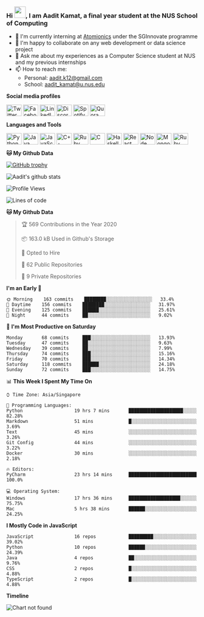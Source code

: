 ### Hi <img src="https://raw.githubusercontent.com/iampavangandhi/iampavangandhi/master/gifs/Hi.gif" width="30px">, I am Aadit Kamat, a final year student at the NUS School of Computing

- 🏢 I'm currently interning at [Atomionics](https://www.sginnovate.com/investments/atomionics) under the SGInnovate programme
- 👯 I'm happy to collaborate on any web development or data science project
- 💬 Ask me about my experiences as a Computer Science student at NUS and my previous internships
- 📫 How to reach me: 
     - Personal: aadit.k12@gmail.com
     - School: aadit_kamat@u.nus.edu

**Social media profiles**
<p align="left">
<a href="https://twitter.com/@K12Aadit"><img align="center" src="https://cdn.jsdelivr.net/npm/simple-icons@3.0.1/icons/twitter.svg" alt="Twitter profile" height="30" width="40" /></a>
<a href="https://facebook.com/aaditkamat"><img align="center" src="https://cdn.jsdelivr.net/npm/simple-icons@3.0.1/icons/facebook.svg" alt="Facebook profile" height="30" width="40" /></a>
<a href="https://linkedin.com/in/aaditkamat"><img align="center" src="https://cdn.jsdelivr.net/npm/simple-icons@3.0.1/icons/linkedin.svg" alt="LinkedIn profile" height="30" width="40" /></a>
<a href="https://discordapp.com/users/541515000926306316"><img align="center" src="https://cdn.jsdelivr.net/npm/simple-icons@3.0.1/icons/discord.svg" alt="Discord profile" height="30" width="40" /></a>
<a href="https://open.spotify.com/user/21w5qrmgsdsccbhg24a2x3fhi"><img align="center" src="https://cdn.jsdelivr.net/npm/simple-icons@3.0.1/icons/spotify.svg" alt="Spotify profile" height="30" width="40" /></a>
<a href="https://www.quora.com/profile/Aadit-Kamat"><img align="center" src="https://cdn.jsdelivr.net/npm/simple-icons@3.0.1/icons/quora.svg" alt="Quora profile" height="30" width="40" /></a>
</p>

**Languages and Tools**
<p align="left">
<img align="center" src="https://cdn.jsdelivr.net/npm/simple-icons@3.0.1/icons/python.svg" alt="Python" height="30" width="40" />
<img align="center" src="https://cdn.jsdelivr.net/npm/simple-icons@3.0.1/icons/java.svg" alt="Java" height="30" width="40" />
<img align="center" src="https://cdn.jsdelivr.net/npm/simple-icons@3.0.1/icons/javascript.svg" alt="JavaScript" height="30" width="40" />
<img align="center" src="https://cdn.jsdelivr.net/npm/simple-icons@3.0.1/icons/cplusplus.svg" alt="C++" height="30" width="40" />
<img align="center" src="https://cdn.jsdelivr.net/npm/simple-icons@3.0.1/icons/ruby.svg" alt="Ruby" height="30" width="40" />
<img align="center" src="https://cdn.jsdelivr.net/npm/simple-icons@3.0.1/icons/c.svg" alt="C" height="30" width="40" />
     <img align="center" src="https://cdn.jsdelivr.net/npm/simple-icons@3.0.1/icons/haskell.svg" alt="Haskell" height="30" width="40" />
<img align="center" src="https://cdn.jsdelivr.net/npm/simple-icons@3.0.1/icons/react.svg" alt="React" height="30" width="40" />
<img align="center" src="https://cdn.jsdelivr.net/npm/simple-icons@3.0.1/icons/node-dot-js.svg" alt="Node" height="30" width="40" />
<img align="center" src="https://cdn.jsdelivr.net/npm/simple-icons@3.0.1/icons/mongodb.svg" alt="MongoDB" height="30" width="40" />
<img align="center" src="https://cdn.jsdelivr.net/npm/simple-icons@3.0.1/icons/rubyonrails.svg" alt="Ruby on Rails" height="30" width="40" />
</p>

**🐱 My Github Data** 

[![GitHub trophy](https://github-profile-trophy.vercel.app/?username=aaditkamat&theme=onedark)](https://github.com/ryo-ma/github-profile-trophy)
     
![Aadit's github stats](https://github-readme-stats.vercel.app/api?username=aaditkamat&count_private=true&show_icons=true)

<!--START_SECTION:waka-->
![Profile Views](http://img.shields.io/badge/Profile%20Views-34-blue)

![Lines of code](https://img.shields.io/badge/From%20Hello%20World%20I%27ve%20Written-333815%20lines%20of%20code-blue)

**🐱 My Github Data** 

> 🏆 569 Contributions in the Year 2020
 > 
> 📦 163.0 kB Used in Github's Storage 
 > 
> 💼 Opted to Hire
 > 
> 📜 62 Public Repositories 
 > 
> 🔑 9 Private Repositories  
 > 
**I'm an Early 🐤** 

```text
🌞 Morning    163 commits    ████████░░░░░░░░░░░░░░░░░   33.4% 
🌆 Daytime    156 commits    ████████░░░░░░░░░░░░░░░░░   31.97% 
🌃 Evening    125 commits    ██████░░░░░░░░░░░░░░░░░░░   25.61% 
🌙 Night      44 commits     ██░░░░░░░░░░░░░░░░░░░░░░░   9.02%

```
📅 **I'm Most Productive on Saturday** 

```text
Monday       68 commits     ███░░░░░░░░░░░░░░░░░░░░░░   13.93% 
Tuesday      47 commits     ██░░░░░░░░░░░░░░░░░░░░░░░   9.63% 
Wednesday    39 commits     ██░░░░░░░░░░░░░░░░░░░░░░░   7.99% 
Thursday     74 commits     ███░░░░░░░░░░░░░░░░░░░░░░   15.16% 
Friday       70 commits     ███░░░░░░░░░░░░░░░░░░░░░░   14.34% 
Saturday     118 commits    ██████░░░░░░░░░░░░░░░░░░░   24.18% 
Sunday       72 commits     ███░░░░░░░░░░░░░░░░░░░░░░   14.75%

```


📊 **This Week I Spent My Time On** 

```text
⌚︎ Time Zone: Asia/Singapore

💬 Programming Languages: 
Python                   19 hrs 7 mins       ████████████████████░░░░░   82.28% 
Markdown                 51 mins             █░░░░░░░░░░░░░░░░░░░░░░░░   3.69% 
Text                     45 mins             ░░░░░░░░░░░░░░░░░░░░░░░░░   3.26% 
Git Config               44 mins             ░░░░░░░░░░░░░░░░░░░░░░░░░   3.22% 
Docker                   30 mins             ░░░░░░░░░░░░░░░░░░░░░░░░░   2.18%

🔥 Editors: 
PyCharm                  23 hrs 14 mins      █████████████████████████   100.0%

💻 Operating System: 
Windows                  17 hrs 36 mins      ███████████████████░░░░░░   75.75% 
Mac                      5 hrs 38 mins       ██████░░░░░░░░░░░░░░░░░░░   24.25%

```

**I Mostly Code in JavaScript** 

```text
JavaScript               16 repos            █████████░░░░░░░░░░░░░░░░   39.02% 
Python                   10 repos            ██████░░░░░░░░░░░░░░░░░░░   24.39% 
Java                     4 repos             ██░░░░░░░░░░░░░░░░░░░░░░░   9.76% 
CSS                      2 repos             █░░░░░░░░░░░░░░░░░░░░░░░░   4.88% 
TypeScript               2 repos             █░░░░░░░░░░░░░░░░░░░░░░░░   4.88%

```


**Timeline**

![Chart not found](https://raw.githubusercontent.com/aaditkamat/aaditkamat/master/charts/bar_graph.png) 


<!--END_SECTION:waka-->
